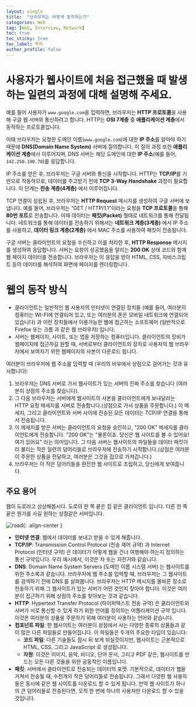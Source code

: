 ```yaml
---
layout: single
title:  "브라우저는 어떻게 동작하는가"
categories: Web
tag: [Web, Interview, Network]
toc: true
toc_sticky: true
toc_label: 목차
author_profile: false
---
```





# 사용자가 웹사이트에 처음 접근했을 때 발생하는 일련의 과정에 대해 설명해 주세요.

예를 들어 사용자가 `www.google.com`을 입력하면, 브라우저는 **HTTP 프로토콜**을 사용해 구글 웹 서버와 통신하려고 합니다. HTTP는 **OSI 7계층** 중 **애플리케이션 계층**에서 동작하는 프로토콜입니다.

이때 브라우저는 요청한 도메인 이름(`www.google.com`)에 대한 **IP 주소**를 알아야 하기 때문에 **DNS(Domain Name System)** 서버에 질의합니다. 이 질의 과정 또한 **애플리케이션 계층**에서 이루어지며, DNS 서버는 해당 도메인에 대한 **IP 주소**(예를 들어, `142.250.190.78`)를 응답합니다.

IP 주소를 얻은 후, 브라우저는 구글 서버와 통신을 시작합니다. HTTP는 **TCP/IP**를 기반으로 작동하므로, 데이터를 주고받기 전에 **TCP 3-Way Handshake** 과정이 필요합니다. 이 단계는 **전송 계층(4계층)** 에서 이루어집니다.

TCP 연결이 성립된 후, 브라우저는 **HTTP Request** 메시지를 생성하여 구글 서버에 보냅니다. 예를 들어, 브라우저는 “GET / HTTP/1.1”이라는 요청을 **TCP 프로토콜**을 통해 **80번 포트**로 전송합니다. 이때 데이터는 **패킷(Packet)** 형태로 네트워크를 통해 전달됩니다. 네트워크를 통해 데이터를 전송하기 위해서는 **네트워크 계층(3계층)** 에서 IP 주소를 사용하고, **데이터 링크 계층(2계층)** 에서 MAC 주소를 사용하여 패킷이 전송됩니다.

구글 서버는 클라이언트의 요청을 수신하고 이를 처리한 후, **HTTP Response** 메시지를 생성하여 응답합니다. 서버는 요청이 성공했음을 알리는 **200 OK** 상태 코드와 함께 웹 페이지 데이터를 전송합니다. 브라우저는 이 응답을 받아 HTML, CSS, 자바스크립트 등의 데이터를 해석하여 화면에 페이지를 렌더링합니다.



# 웹의 동작 방식

- 클라이언트는 일반적인 웹 사용자의 인터넷이 연결된 장치들 (예를 들어, 여러분의 컴퓨터는 WI-FI에 연결되어 있고, 또는 여러분의 폰은 모바일 네트워크에 연결되어 있습니다) 과 이런 장치들에서 이용가능한 웹에 접근하는 소프트웨어 (일반적으로 Firefox 또는 크롬 과 같은 웹 브라우저) 입니다.
- 서버는 웹페이지, 사이트, 또는 앱을 저장하는 컴퓨터입니다. 클라이언트의 장비가 웹페이지에 접근하길 원할 때, 서버로부터 클라이언트의 장치로 사용자의 웹 브라우저에서 보여지기 위한 웹페이지의 사본이 다운로드 됩니다.

여러분이 브라우저에 웹 주소를 입력할 때 (우리의 비유에서 상점으로 걸어가는 것과 유사합니다):

1. 브라우저는 DNS 서버로 가서 웹사이트가 있는 서버의 진짜 주소를 찾습니다 (여러분이 상점의 주소를 찾습니다).
2. 그 다음 브라우저는 서버에게 웹사이트의 사본을 클라이언트에게 보내달라는 HTTP 요청 메세지를 서버로 전송합니다.(상점으로 가서 상품을 주문합니다.) 이 메세지, 그리고 클라이언트와 서버 사이에 전송된 모든 데이터는 TCP/IP 연결을 통해서 전송됩니다.
3. 이 메세지를 받은 서버는 클라이언트의 요청을 승인하고, "200 OK" 메세지를 클라이언트에게 전송합니다. "200 OK"는 "물론이죠. 당신은 웹 사이트를 볼 수 있어요! 여기 있어요" 라는 의미입니다. 그 다음 서버는 웹사이트의 파일들을 데이터 패킷이라 불리는 작은 일련의 덩어리들로 브라우저에 전송하기 시작합니다.(상점은 여러분이 주문한 상품을 전달하고, 여러분은 그것을 집으로 가져갑니다.)
4. 브라우저는 이 작은 덩어리들을 완전한 웹 사이트로 조립하고, 당신에게 보여줍니다.

##  주요 용어

웹이 도로라고 상상해봅시다. 도로의 한 쪽 끝은 집 같은 클라이언트 입니다. 다른 한 쪽 끝은 뭔가를 사길 원하는 상점같은 서버입니다.

![road]({{site.url}}/images/2025-04-11-web_request/road.jpg){: .align-center }

- **인터넷 연결**: 웹에서 데이터를 보내고 받을 수 있게 해줍니다. 
- **TCP/IP**: Transmission Control Protocol (전송 제어 규약) 과 Internet Protocol (인터넷 규약) 은 데이터가 어떻게 웹을 건너 여행해야 하는지 정의하는 통신 규약입니다. 우리 예시에서, 이것은 차 또는 자전거와 같습니다.
- **DNS**: Domain Name System Servers (도메인 이름 시스템 서버) 는 웹사이트를 위한 주소록과 같습니다. 브라우저에 웹 주소를 입력할 때, 브라우저는 그 웹사이트를 검색하기 전에 DNS 를 살펴봅니다. 브라우저는 HTTP 메시지를 올바른 장소로 전송하기 위해 그 웹사이트가 있는 서버가 어떤 것인지 찾아야 합니다. 이것은 여러분이 접근하기 위해 상점의 주소를 찾아보는 것과 같습니다.
- **HTTP**: Hypertext Transfer Protocol (하이퍼텍스트 전송 규약) 은 클라이언트와 서버가 서로 통신할 수 있게 하기 위한 언어를 정의하는 어플리케이션 규약 입니다. 이것은 여러분의 상품을 주문하기 위해 여러분이 사용하는 언어와 같습니다.
- **컴포넌트 파일**: 한 웹사이트는 여러분이 상점에서 사는 다양한 종류의 상품들과 같이 많은 다른 파일들로 만들어집니다. 이 파일들은 두개의 주요한 타입이 있습니다:
  - **코드 파일**: 다른 기술들도 잠시 뒤 보게 되실것이지만, 웹사이트는 근본적으로 HTML, CSS, 그리고 JavaScript 로 생성됩니다.
  - **자원**: 이것은 이미지, 음악, 비디오, 단어 문서, 그리고 PDF 같은, 웹사이트를 만드는 모든 다른 것들을 위한 공동적인 이름입니다.
- **패킷**: 서버에서 클라이언트로 전송되는 데이터의 포맷. 기본적으로, 데이터가 웹을 거쳐서 전송될 때, 수천개의 작은 덩어리들로 전송됩니다. 그래서 다양한 웹 사용자들은 동시에 같은 웹 사이트를 다운로드 할 수 있게 됩니다. 만약 웹 사이트가 하나의 큰 덩어리들로 전송된다면, 오직 한 번에 하나의 사용자만 다운로드 할 수 있을 것입니다.
